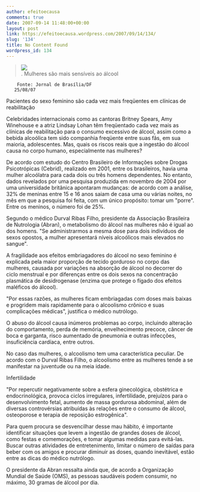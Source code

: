 ```yaml
---
author: efeitoecausa
comments: true
date: 2007-09-14 11:48:00+00:00
layout: post
link: https://efeitoecausa.wordpress.com/2007/09/14/134/
slug: '134'
title: No Content Found
wordpress_id: 134
---
```


>[![](http://efeitoecausa.files.wordpress.com/2007/09/cerveja1.jpg?w=300)](http://efeitoecausa.files.wordpress.com/2007/09/cerveja1.jpg)  
       . Mulheres são mais sensíveis ao álcool  
       
        Fonte: Jornal de Brasília/DF  
       25/08/07  
  
Pacientes do sexo feminino são cada vez mais freqüentes em clínicas de reabilitação  
  
Celebridades internacionais como as cantoras Britney Spears, Amy Winehouse e a atriz Lindsay Lohan têm freqüentado cada vez mais as clínicas de reabilitação para o consumo excessivo de álcool, assim como a bebida alcoólica tem sido companhia freqüente entre suas fãs, em sua maioria, adolescentes. Mas, quais os riscos reais que a ingestão do álcool causa no corpo humano, especialmente nas mulheres?  
  
De acordo com estudo do Centro Brasileiro de Informações sobre Drogas Psicotrópicas (Cebrid), realizado em 2001, entre os brasileiros, havia uma mulher alcoólatra para cada dois ou três homens dependentes. No entanto, dados revelados por uma pesquisa produzida em novembro de 2004 por uma universidade britânica apontaram mudanças: de acordo com a análise, 32% de meninas entre 15 e 16 anos saiam de casa uma ou várias noites, no mês em que a pesquisa foi feita, com um único propósito: tomar um "porre". Entre os meninos, o número foi de 25%.  
  
Segundo o médico Durval Ribas Filho, presidente da Associação Brasileira de Nutrologia (Abran), o metabolismo do álcool nas mulheres não é igual ao dos homens. "Se administrarmos a mesma dose para dois indivíduos de sexos opostos, a mulher apresentará níveis alcoólicos mais elevados no sangue".  
  
A fragilidade aos efeitos embriagadores do álcool no sexo feminino é explicada pela maior proporção de tecido gorduroso no corpo das mulheres, causada por variações na absorção de álcool no decorrer do ciclo menstrual e por diferenças entre os dois sexos na concentração plasmática de desidrogenase (enzima que protege o fígado dos efeitos maléficos do álcool).  
  
"Por essas razões, as mulheres ficam embriagadas com doses mais baixas e progridem mais rapidamente para o alcoolismo crônico e suas complicações médicas", justifica o médico nutrólogo.  
  
O abuso do álcool causa inúmeros problemas ao corpo, incluindo alteração do comportamento, perda de memória, envelhecimento precoce, câncer de boca e garganta, risco aumentado de pneumonia e outras infecções, insuficiência cardíaca, entre outros.  
  
No caso das mulheres, o alcoolismo tem uma característica peculiar. De acordo com o Durval Ribas Filho, o alcoolismo entre as mulheres tende a se manifestar na juventude ou na meia idade.  
  
Infertilidade  
  
"Por repercutir negativamente sobre a esfera ginecológica, obstétrica e endocrinológica, provoca ciclos irregulares, infertilidade, prejuízos para o desenvolvimento fetal, aumento de massa gordurosa abdominal, além de diversas controvérsias atribuídas às relações entre o consumo de álcool, osteoporose e terapia de reposição estrogênica".  
  
Para quem procura se desvencilhar desse mau hábito, é importante identificar situações que levem a ingestão de grandes doses de álcool, como festas e comemorações, e tomar algumas medidas para evitá-las. Buscar outras atividades de entretenimento, limitar o número de saídas para beber com os amigos e procurar diminuir as doses, quando inevitável, estão entre as dicas do médico nutrólogo.  
  
O presidente da Abran ressalta ainda que, de acordo a Organização Mundial de Saúde (OMS), as pessoas saudáveis podem consumir, no máximo, 30 gramas de álcool por dia.
